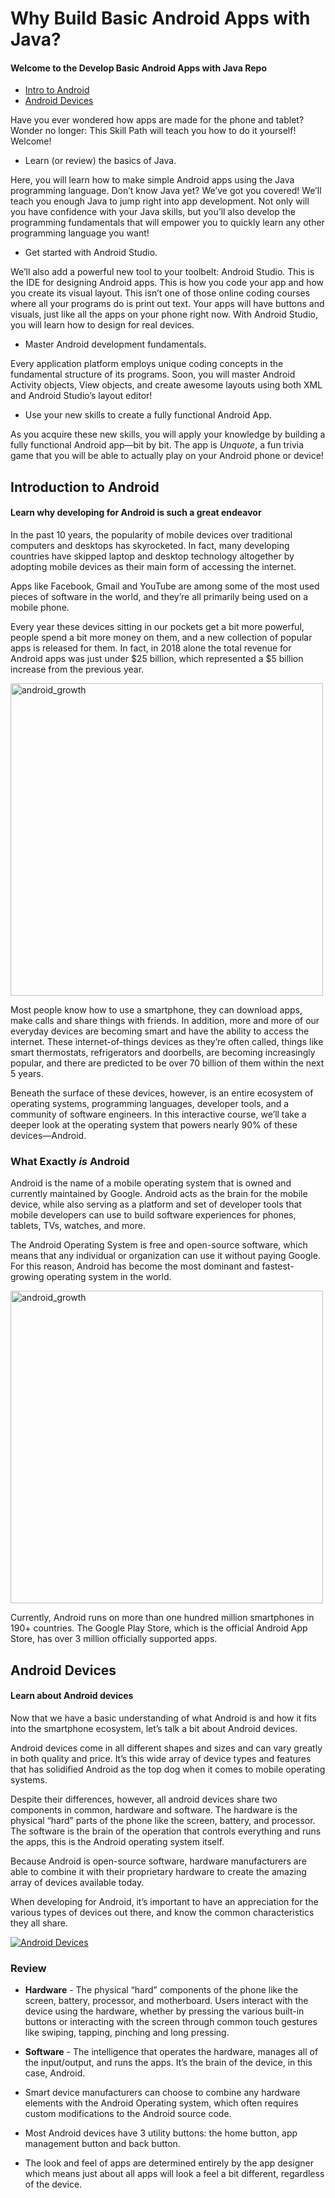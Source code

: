 # Why Build Basic Android Apps with Java?
#### Welcome to the Develop Basic Android Apps with Java Repo

- [Intro to Android](#Introduction-to-Android)
- [Android Devices](#Android-Devices)

Have you ever wondered how apps are made for the phone and tablet? Wonder no longer: This Skill Path will teach you how to do it yourself! Welcome!

- Learn (or review) the basics of Java.

Here, you will learn how to make simple Android apps using the Java programming language. Don’t know Java yet? We’ve got you covered! We’ll teach you enough Java to jump right into app development. Not only will you have confidence with your Java skills, but you’ll also develop the programming fundamentals that will empower you to quickly learn any other programming language you want!

- Get started with Android Studio.

We’ll also add a powerful new tool to your toolbelt: Android Studio. This is the IDE for designing Android apps. This is how you code your app and how you create its visual layout. This isn’t one of those online coding courses where all your programs do is print out text. Your apps will have buttons and visuals, just like all the apps on your phone right now. With Android Studio, you will learn how to design for real devices.

- Master Android development fundamentals.

Every application platform employs unique coding concepts in the fundamental structure of its programs. Soon, you will master Android Activity objects, View objects, and create awesome layouts using both XML and Android Studio’s layout editor!

- Use your new skills to create a fully functional Android App.

As you acquire these new skills, you will apply your knowledge by building a fully functional Android app—bit by bit. The app is *Unquote*, a fun trivia game that you will be able to actually play on your Android phone or device!

## Introduction to Android
#### Learn why developing for Android is such a great endeavor

In the past 10 years, the popularity of mobile devices over traditional computers and desktops has skyrocketed. In fact, many developing countries have skipped laptop and desktop technology altogether by adopting mobile devices as their main form of accessing the internet.

Apps like Facebook, Gmail and YouTube are among some of the most used pieces of software in the world, and they’re all primarily being used on a mobile phone.

Every year these devices sitting in our pockets get a bit more powerful, people spend a bit more money on them, and a new collection of popular apps is released for them. In fact, in 2018 alone the total revenue for Android apps was just under $25 billion, which represented a $5 billion increase from the previous year.

<img src="https://github.com/keldavis/Java-Practice/blob/master/Build%20Basic%20Android%20Apps/1.%20Android%20and%20Java%20Foundations/pics/android_growth.png" alt="android_growth" width="500"/>

Most people know how to use a smartphone, they can download apps, make calls and share things with friends. In addition, more and more of our everyday devices are becoming smart and have the ability to access the internet. These internet-of-things devices as they’re often called, things like smart thermostats, refrigerators and doorbells, are becoming increasingly popular, and there are predicted to be over 70 billion of them within the next 5 years.

Beneath the surface of these devices, however, is an entire ecosystem of operating systems, programming languages, developer tools, and a community of software engineers. In this interactive course, we’ll take a deeper look at the operating system that powers nearly 90% of these devices—Android.

### What Exactly *is* Android

Android is the name of a mobile operating system that is owned and currently maintained by Google. Android acts as the brain for the mobile device, while also serving as a platform and set of developer tools that mobile developers can use to build software experiences for phones, tablets, TVs, watches, and more.

The Android Operating System is free and open-source software, which means that any individual or organization can use it without paying Google. For this reason, Android has become the most dominant and fastest-growing operating system in the world.

<img src="hhttps://github.com/keldavis/Java-Practice/blob/master/Build%20Basic%20Android%20Apps/1.%20Android%20and%20Java%20Foundations/pics/android_growth2.png" alt="android_growth" width="500"/>

Currently, Android runs on more than one hundred million smartphones in 190+ countries. The Google Play Store, which is the official Android App Store, has over 3 million officially supported apps.

## Android Devices
#### Learn about Android devices

Now that we have a basic understanding of what Android is and how it fits into the smartphone ecosystem, let’s talk a bit about Android devices.

Android devices come in all different shapes and sizes and can vary greatly in both quality and price. It’s this wide array of device types and features that has solidified Android as the top dog when it comes to mobile operating systems.

Despite their differences, however, all android devices share two components in common, hardware and software. The hardware is the physical “hard” parts of the phone like the screen, battery, and processor. The software is the brain of the operation that controls everything and runs the apps, this is the Android operating system itself.

Because Android is open-source software, hardware manufacturers are able to combine it with their proprietary hardware to create the amazing array of devices available today.

When developing for Android, it’s important to have an appreciation for the various types of devices out there, and know the common characteristics they all share.

[![Android Devices](http://img.youtube.com/vi/nsGOV8kUmd0/0.jpg)](http://www.youtube.com/watch?v=nsGOV8kUmd0 "Android Devices")

### Review

- **Hardware** - The physical “hard” components of the phone like the screen, battery, processor, and motherboard. Users interact with the device using the hardware, whether by pressing the various built-in buttons or interacting with the screen through common touch gestures like swiping, tapping, pinching and long pressing.

- **Software** - The intelligence that operates the hardware, manages all of the input/output, and runs the apps. It’s the brain of the device, in this case, Android.

- Smart device manufacturers can choose to combine any hardware elements with the Android Operating system, which often requires custom modifications to the Android source code.

- Most Android devices have 3 utility buttons: the home button, app management button and back button.

- The look and feel of apps are determined entirely by the app designer which means just about all apps will look a feel a bit different, regardless of the device.